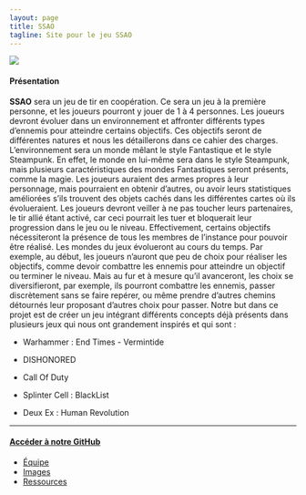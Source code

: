 ```yaml
---
layout: page
title: SSAO
tagline: Site pour le jeu SSAO
---
```


![](https://github.com/Wes974/SSAO/raw/master/docs/assets/img/logo.png)

#### Présentation

**SSAO** sera un jeu de tir en coopération. Ce sera un jeu à la première personne, et les joueurs pourront y jouer de 1 à 4 personnes.
Les joueurs devront évoluer dans un environnement et affronter différents types d’ennemis pour atteindre certains objectifs. Ces objectifs seront de différentes natures et nous les détaillerons dans ce cahier des charges. L’environnement sera un monde mêlant le style Fantastique et le style Steampunk.
En effet, le monde en lui-même sera dans le style Steampunk, mais plusieurs caractéristiques des mondes Fantastiques seront présents, comme la magie. Les joueurs auraient des armes propres à leur personnage, mais pourraient en obtenir d’autres, ou avoir leurs statistiques améliorées s’ils trouvent des objets cachés dans les différentes cartes où ils évolueraient.
Les joueurs devront veiller à ne pas toucher leurs partenaires, le tir allié étant activé, car ceci pourrait les tuer et bloquerait leur progression dans le jeu ou le niveau. Effectivement, certains objectifs nécessiteront la présence de tous les membres de l’instance pour pouvoir être réalisé.
Les mondes du jeux évolueront au cours du temps. Par exemple, au début, les joueurs n’auront que peu de choix pour réaliser les objectifs, comme devoir combattre les ennemis pour atteindre un objectif ou terminer le niveau. Mais au fur et à mesure qu’il avanceront, les choix se diversifieront, par exemple, ils pourront combattre les ennemis, passer discrètement sans se faire repérer, ou même prendre d’autres chemins détournés leur proposant d’autres choix pour passer.
Notre but dans ce projet est de créer un jeu intégrant différents concepts déjà présents dans plusieurs jeux qui nous ont grandement inspirés et qui sont :

 * Warhammer : End Times - Vermintide

 * DISHONORED
 
 * Call Of Duty
 
 * Splinter Cell : BlackList
 
 * Deux Ex : Human Revolution

---

#### [Accéder à notre GitHub](https://github.com/Wes974/SSAO)

 - [Équipe](pages/equipe.html)
 - [Images](pages/images.html)
 - [Ressources](pages/ressources.html)
